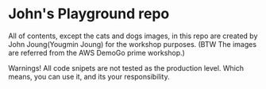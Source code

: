 # John's Playground repo
 All of contents, except the cats and dogs images, in this repo are created by John Joung(Yougmin Joung) for the workshop purposes. 
(BTW The images are referred from the AWS DemoGo prime workshop.)

Warnings! All code snipets are not tested as the production level. Which means, you can use it, and its your responsibility.

